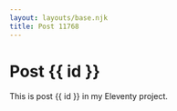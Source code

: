 ```yaml
---
layout: layouts/base.njk
title: Post 11768
---
```


# Post {{ id }}

This is post {{ id }} in my Eleventy project.
